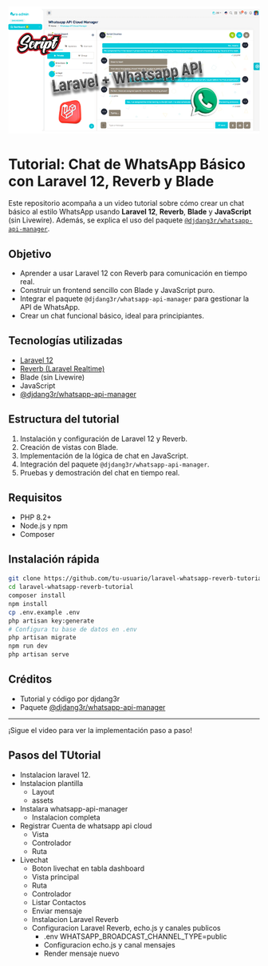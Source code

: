 ![Tutorial](public/Larave+WhatsappAPI.png "Tutorial")
---
# Tutorial: Chat de WhatsApp Básico con Laravel 12, Reverb y Blade

Este repositorio acompaña a un video tutorial sobre cómo crear un chat básico al estilo WhatsApp usando **Laravel 12**, **Reverb**, **Blade** y **JavaScript** (sin Livewire). Además, se explica el uso del paquete [`@djdang3r/whatsapp-api-manager`](https://www.npmjs.com/package/@djdang3r/whatsapp-api-manager).

## Objetivo

- Aprender a usar Laravel 12 con Reverb para comunicación en tiempo real.
- Construir un frontend sencillo con Blade y JavaScript puro.
- Integrar el paquete `@djdang3r/whatsapp-api-manager` para gestionar la API de WhatsApp.
- Crear un chat funcional básico, ideal para principiantes.

## Tecnologías utilizadas

- [Laravel 12](https://laravel.com/docs/12.x)
- [Reverb (Laravel Realtime)](https://laravel.com/docs/12.x/reverb)
- Blade (sin Livewire)
- JavaScript
- [@djdang3r/whatsapp-api-manager](https://www.npmjs.com/package/@djdang3r/whatsapp-api-manager)

## Estructura del tutorial

1. Instalación y configuración de Laravel 12 y Reverb.
2. Creación de vistas con Blade.
3. Implementación de la lógica de chat en JavaScript.
4. Integración del paquete `@djdang3r/whatsapp-api-manager`.
5. Pruebas y demostración del chat en tiempo real.

## Requisitos

- PHP 8.2+
- Node.js y npm
- Composer

## Instalación rápida

```bash
git clone https://github.com/tu-usuario/laravel-whatsapp-reverb-tutorial.git
cd laravel-whatsapp-reverb-tutorial
composer install
npm install
cp .env.example .env
php artisan key:generate
# Configura tu base de datos en .env
php artisan migrate
npm run dev
php artisan serve
```

## Créditos

- Tutorial y código por djdang3r
- Paquete [@djdang3r/whatsapp-api-manager](https://www.npmjs.com/package/@djdang3r/whatsapp-api-manager)

---

¡Sigue el video para ver la implementación paso a paso!




## Pasos del TUtorial

- Instalacion laravel 12.
- Instalacion plantilla
  - Layout
  - assets
- Instalara whatsapp-api-manager
  - Instalacion completa
- Registrar Cuenta de whatsapp api cloud
  - Vista
  - Controlador
  - Ruta
- Livechat
  - Boton livechat en tabla dashboard
  - Vista principal
  - Ruta
  - Controlador
  - Listar Contactos
  - Enviar mensaje
  - Instalacion Laravel Reverb
  - Configuracion Laravel Reverb, echo.js y canales publicos
    - .env     WHATSAPP_BROADCAST_CHANNEL_TYPE=public
    - Configuracion echo.js y canal mensajes
    - Render mensaje nuevo
